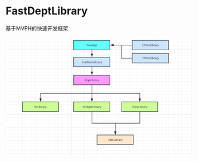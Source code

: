 # FastDeptLibrary
基于MVPH的快速开发框架

![](https://raw.githubusercontent.com/AcgnCodeMonkey/FastDeptLibrary/master/file/img/%E6%9E%B6%E6%9E%84%E7%A4%BA%E6%84%8F%E5%9B%BE.png)
